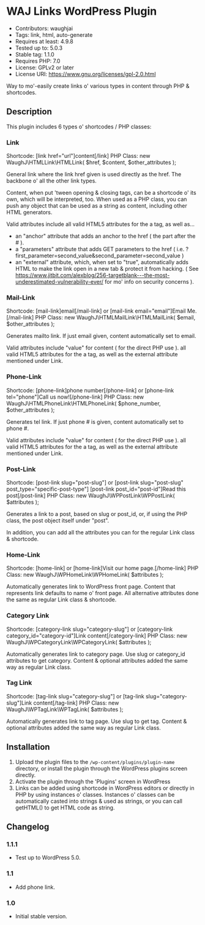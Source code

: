 # WAJ Links WordPress Plugin
* Contributors: waughjai
* Tags: link, html, auto-generate
* Requires at least: 4.9.8
* Tested up to: 5.0.3
* Stable tag: 1.1.0
* Requires PHP: 7.0
* License: GPLv2 or later
* License URI: https://www.gnu.org/licenses/gpl-2.0.html

Way to mo'-easily create links o' various types in content through PHP & shortcodes.


## Description

This plugin includes 6 types o' shortcodes / PHP classes:

### Link

Shortcode: [link href="url"]content[/link]
PHP Class: new WaughJ\HTMLLink\HTMLLink( $href, $content, $other_attributes );

General link where the link href given is used directly as the href. The backbone o' all the other link types.

Content, when put 'tween opening & closing tags, can be a shortcode o' its own, which will be interpreted, too. When used as a PHP class, you can push any object that can be used as a string as content, including other HTML generators.

Valid attributes include all valid HTML5 attributes for the a tag, as well as...
* an "anchor" attribute that adds an anchor to the href ( the part after the # ).
* a "parameters" attribute that adds GET parameters to the href ( i.e. ?first_parameter=second_value&second_parameter=second_value )
* an "external" attribute, which, when set to "true", automatically adds HTML to make the link open in a new tab & protect it from hacking. ( See https://www.jitbit.com/alexblog/256-targetblank---the-most-underestimated-vulnerability-ever/ for mo' info on security concerns ).


### Mail-Link

Shortcode: [mail-link]email[/mail-link] or [mail-link email="email"]Email Me.[/mail-link]
PHP Class: new WaughJ\HTMLMailLink\HTMLMailLink( $email, $other_attributes );

Generates mailto link. If just email given, content automatically set to email.

Valid attributes include "value" for content ( for the direct PHP use ). all valid HTML5 attributes for the a tag, as well as the external attribute mentioned under Link.


### Phone-Link

Shortcode: [phone-link]phone number[/phone-link] or [phone-link tel="phone"]Call us now![/phone-link]
PHP Class: new WaughJ\HTMLPhoneLink\HTMLPhoneLink( $phone_number, $other_attributes );

Generates tel link. If just phone # is given, content automatically set to phone #.

Valid attributes include "value" for content ( for the direct PHP use ). all valid HTML5 attributes for the a tag, as well as the external attribute mentioned under Link.


### Post-Link

Shortcode: [post-link slug="post-slug"] or [post-link slug="post-slug" post_type="specific-post-type"] [post-link post_id="post-id"]Read this post[/post-link]
PHP Class: new WaughJ\WPPostLink\WPPostLink( $attributes );

Generates a link to a post, based on slug or post_id, or, if using the PHP class, the post object itself under "post".

In addition, you can add all the attributes you can for the regular Link class & shortcode.


### Home-Link

Shortcode: [home-link] or [home-link]Visit our home page.[/home-link]
PHP Class: new WaughJ\WPHomeLink\WPHomeLink( $attributes );

Automatically generates link to WordPress front page. Content that represents link defaults to name o' front page. All alternative attributes done the same as regular Link class & shortcode.


### Category Link

Shortcode: [category-link slug="category-slug"] or [category-link category_id="category-id"]Link content[/category-link]
PHP Class: new WaughJ\WPCategoryLink\WPCategoryLink( $attributes );

Automatically generates link to category page. Use slug or category_id attributes to get category. Content & optional attributes added the same way as regular Link class.


### Tag Link

Shortcode: [tag-link slug="category-slug"] or [tag-link slug="category-slug"]Link content[/tag-link]
PHP Class: new WaughJ\WPTagLink\WPTagLink( $attributes );

Automatically generates link to tag page. Use slug to get tag. Content & optional attributes added the same way as regular Link class.


## Installation

1. Upload the plugin files to the `/wp-content/plugins/plugin-name` directory, or install the plugin through the WordPress plugins screen directly.
2. Activate the plugin through the 'Plugins' screen in WordPress
3. Links can be added using shortcode in WordPress editors or directly in PHP by using instances o' classes. Instances o' classes can be automatically casted into strings & used as strings, or you can call getHTML() to get HTML code as string.


## Changelog

### 1.1.1
* Test up to WordPress 5.0.

### 1.1
* Add phone link.

### 1.0
* Initial stable version.
